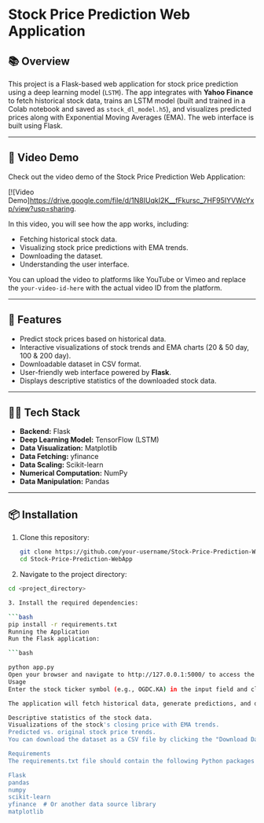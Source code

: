 # Stock Price Prediction Web Application

## 📚 Overview

This project is a Flask-based web application for stock price prediction using a deep learning model (`LSTM`). The app integrates with **Yahoo Finance** to fetch historical stock data, trains an LSTM model (built and trained in a Colab notebook and saved as `stock_dl_model.h5`), and visualizes predicted prices along with Exponential Moving Averages (EMA). The web interface is built using Flask.

---

## 🎥 Video Demo

Check out the video demo of the Stock Price Prediction Web Application:

[![Video Demo]https://drive.google.com/file/d/1N8IUqkI2K__fFkursc_7HF95IYVWcYxp/view?usp=sharing.

In this video, you will see how the app works, including:
- Fetching historical stock data.
- Visualizing stock price predictions with EMA trends.
- Downloading the dataset.
- Understanding the user interface.

You can upload the video to platforms like YouTube or Vimeo and replace the `your-video-id-here` with the actual video ID from the platform.

---

## 🚀 Features

- Predict stock prices based on historical data.
- Interactive visualizations of stock trends and EMA charts (20 & 50 day, 100 & 200 day).
- Downloadable dataset in CSV format.
- User-friendly web interface powered by **Flask**.
- Displays descriptive statistics of the downloaded stock data.

---

## 🧑‍💻 Tech Stack

- **Backend:** Flask
- **Deep Learning Model:** TensorFlow (LSTM)
- **Data Visualization:** Matplotlib
- **Data Fetching:** yfinance
- **Data Scaling:** Scikit-learn
- **Numerical Computation:** NumPy
- **Data Manipulation:** Pandas

---

## 📦 Installation

1. Clone this repository:

   ```bash
   git clone https://github.com/your-username/Stock-Price-Prediction-WebApp.git
   cd Stock-Price-Prediction-WebApp

2. Navigate to the project directory:


 ```bash
cd <project_directory>

3. Install the required dependencies:

 ```bash
pip install -r requirements.txt
Running the Application
Run the Flask application:

```bash

python app.py
Open your browser and navigate to http://127.0.0.1:5000/ to access the web application.
Usage
Enter the stock ticker symbol (e.g., OGDC.KA) in the input field and click "Predict".

The application will fetch historical data, generate predictions, and display:

Descriptive statistics of the stock data.
Visualizations of the stock's closing price with EMA trends.
Predicted vs. original stock price trends.
You can download the dataset as a CSV file by clicking the "Download Dataset" button.

Requirements
The requirements.txt file should contain the following Python packages (example):

Flask
pandas
numpy
scikit-learn
yfinance  # Or another data source library
matplotlib

